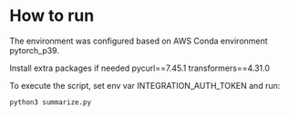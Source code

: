 # How to run

The environment was configured based on AWS Conda environment pytorch_p39.

Install extra packages if needed 
pycurl==7.45.1
transformers==4.31.0

To execute the script, set env var INTEGRATION_AUTH_TOKEN and run:

    python3 summarize.py